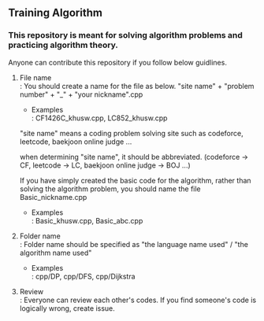 ## Training Algorithm

### This repository is meant for solving algorithm problems and practicing algorithm theory.

Anyone can contribute this repository if you follow below guidlines.

1. File name<br>
   : You should create a name for the file as below.
   "site name" + "problem number" + "\_" + "your nickname".cpp

   - Examples<br>
     : CF1426C_khusw.cpp, LC852_khusw.cpp

   "site name" means a coding problem solving site such as codeforce, leetcode, baekjoon online judge ...

   when determining "site name", it should be abbreviated.
   (codeforce -> CF, leetcode -> LC, baekjoon online judge -> BOJ ...)

   If you have simply created the basic code for the algorithm, rather than solving the algorithm problem, you should name the file Basic_nickname.cpp

   - Examples<br>
     : Basic_khusw.cpp, Basic_abc.cpp

2. Folder name<br>
   : Folder name should be specified as "the language name used" / "the algorithm name used"

   - Examples<br>
     : cpp/DP, cpp/DFS, cpp/Dijkstra

3. Review <br>
   : Everyone can review each other's codes. If you find someone's code is logically wrong, create issue.
